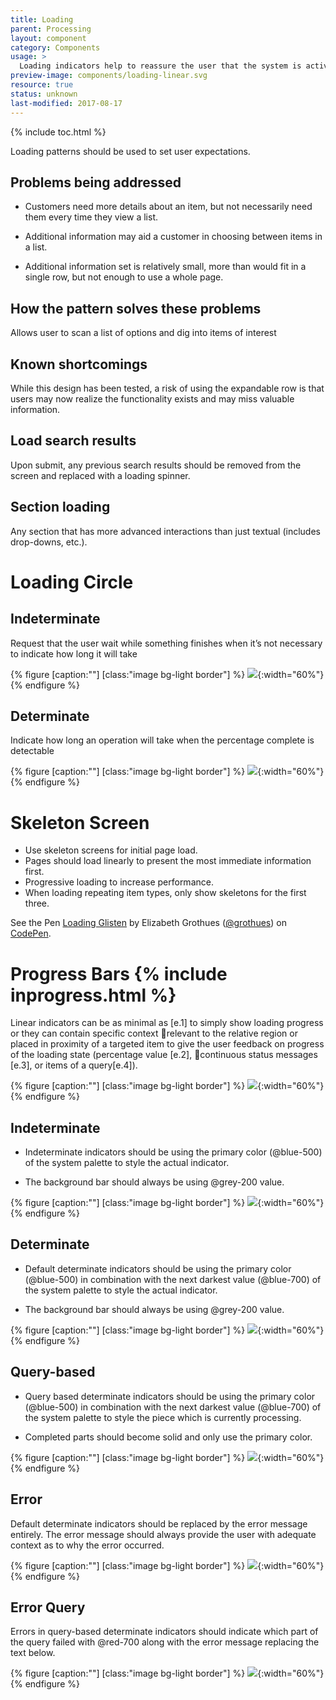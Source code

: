 ```yaml
---
title: Loading
parent: Processing
layout: component
category: Components
usage: >
  Loading indicators help to reassure the user that the system is actively retrieving data.
preview-image: components/loading-linear.svg
resource: true
status: unknown
last-modified: 2017-08-17
---
```


{% include toc.html %}

Loading patterns should be used to set user expectations.

## Problems being addressed

-   Customers need more details about an item, but not necessarily need them
  every time they view a list.

-   Additional information may aid a customer in choosing between items in a
  list.

-   Additional information set is relatively small, more than would fit in a
  single row, but not enough to use a whole page.

## How the pattern solves these problems

Allows user to scan a list of options and dig into items of interest

## Known shortcomings

While this design has been tested, a risk of using the expandable row is that
users may now realize the functionality exists and may miss valuable
information.

## Load search results

Upon submit, any previous search results should be removed from the screen and
replaced with a loading spinner.

## Section loading

Any section that has more advanced interactions than just textual (includes
drop-downs, etc.).

# Loading Circle

## Indeterminate

Request that the user wait while something finishes when it’s not necessary to
indicate how long it will take

{% figure [caption:""] [class:"image bg-light border"] %}
![]({{site.cdn_url}}/img/components/loading-circle-indeterminate.svg){:width="60%"}
{% endfigure %}

## Determinate

Indicate how long an operation will take when the percentage complete is
detectable

{% figure [caption:""] [class:"image bg-light border"] %}
![]({{site.cdn_url}}/img/components/loading-circle-determinate.svg){:width="60%"}
{% endfigure %}

# Skeleton Screen

- Use skeleton screens for initial page load.
- Pages should load linearly to present the most immediate information first.
- Progressive loading to increase performance.
- When loading repeating item types, only show skeletons for the first three.

<p data-height="265" data-theme-id="0" data-slug-hash="ZpqxoP" data-default-tab="result" data-user="grothues" data-embed-version="2" data-pen-title="Loading Glisten" class="codepen">See the Pen <a href="https://codepen.io/grothues/pen/ZpqxoP/">Loading Glisten</a> by Elizabeth Grothues (<a href="http://codepen.io/grothues">@grothues</a>) on <a href="http://codepen.io">CodePen</a>.</p>
<script async src="https://production-assets.codepen.io/assets/embed/ei.js"></script>

# Progress Bars {% include inprogress.html %}

Linear indicators can be as minimal as [e.1] to simply show loading progress or
they can contain specific context relevant to the relative region or placed in
proximity of a targeted item to give the user feedback on progress of the loading state (percentage value [e.2], continuous status messages [e.3], or items of a query[e.4]).</p>

{% figure [caption:""] [class:"image bg-light border"] %}
![]({{site.cdn_url}}/img/components/loading-linear.svg){:width="60%"}
{% endfigure %}

## Indeterminate

-   Indeterminate indicators should be using the primary color (@blue-500) of
  the system palette to style the actual indicator.

-   The background bar should always be using @grey-200 value.

{% figure [caption:""] [class:"image bg-light border"] %}
![]({{site.cdn_url}}/img/components/loading-linear-indeterminate.svg){:width="60%"}
{% endfigure %}

## Determinate

-   Default determinate indicators should be using the primary color
  (@blue-500) in combination with the next darkest value (@blue-700) of the
  system palette to style the actual indicator.

-   The background bar should always be using @grey-200 value.

{% figure [caption:""] [class:"image bg-light border"] %}
![]({{site.cdn_url}}/img/components/loading-linear-determinate.svg){:width="60%"}
{% endfigure %}

## Query-based
-   Query based determinate indicators should be using the primary color
  (@blue-500) in combination with the next darkest value (@blue-700) of the
  system palette to style the piece which is currently processing.

-   Completed parts should become solid and only use the primary color.

{% figure [caption:""] [class:"image bg-light border"] %}
![]({{site.cdn_url}}/img/components/loading-linear-determinate.svg){:width="60%"}
{% endfigure %}

## Error

Default determinate indicators should be replaced by the error message
entirely. The error message should always provide the user with adequate
context as to why the error occurred.

{% figure [caption:""] [class:"image bg-light border"] %}
![]({{site.cdn_url}}/img/components/loading-linear-error.svg){:width="60%"}
{% endfigure %}

## Error Query

Errors in query-based determinate indicators should indicate which part of the
query failed with @red-700 along with the error message replacing the text
below.

{% figure [caption:""] [class:"image bg-light border"] %}
![]({{site.cdn_url}}/img/components/loading-linear-error-query.svg){:width="60%"}
{% endfigure %}
